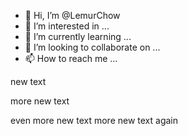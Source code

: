 - 👋 Hi, I’m @LemurChow
- 👀 I’m interested in ...
- 🌱 I’m currently learning ...
- 💞️ I’m looking to collaborate on ...
- 📫 How to reach me ...

new text

more new text

even more new text
more new text again

<!---
LemurChow/LemurChow is a ✨ special ✨ repository because its `README.md` (this file) appears on your GitHub profile.
You can click the Preview link to take a look at your changes.
--->
